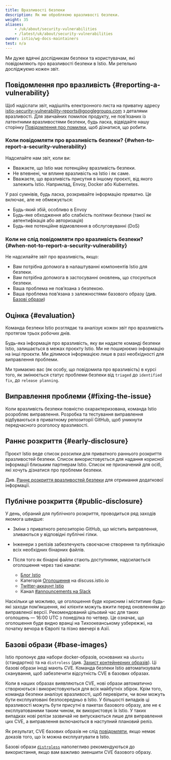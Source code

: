 ```yaml
---
title: Вразливості безпеки
description: Як ми обробляємо вразливості безпеки.
weight: 35
aliases:
    - /uk/about/security-vulnerabilities
    - /latest/uk/about/security-vulnerabilities
owner: istio/wg-docs-maintainers
test: n/a
---
```


Ми дуже вдячні дослідникам безпеки та користувачам, які повідомляють про вразливості безпеки в Istio. Ми ретельно досліджуємо кожен звіт.

## Повідомлення про вразливість {#reporting-a-vulnerability}

Щоб надіслати звіт, надішліть електронного листа на приватну адресу
[istio-security-vulnerability-reports@googlegroups.com](mailto:istio-security-vulnerability-reports@googlegroups.com) з деталями вразливості. Для звичайних помилок продукту, не повʼязаних із латентними вразливостями безпеки, будь ласка, відвідайте нашу сторінку [Повідомлення про помилки](/docs/releases/bugs/), щоб дізнатися, що робити.

### Коли повідомляти про вразливість безпеки? {#when-to-report-a-security-vulnerability}

Надсилайте нам звіт, коли ви:

- Вважаєте, що Istio має потенційну вразливість безпеки.
- Не впевнені, чи вплине вразливість на Istio і як саме.
- Вважаєте, що вразливість присутня в іншому проєкті, від якого залежить Istio. Наприклад, Envoy, Docker або Kubernetes.

У разі сумнівів, будь ласка, розкривайте інформацію приватно. Це включає, але не обмежується:

- Будь-який збій, особливо в Envoy
- Будь-яке обходження або слабкість політики безпеки (такої як автентифікація або авторизація)
- Будь-яке потенційне відмовлення в обслуговуванні (DoS)

### Коли не слід повідомляти про вразливість безпеки? {#when-not-to-report-a-security-vulnerability}

Не надсилайте звіт про вразливість, якщо:

- Вам потрібна допомога в налаштуванні компонентів Istio для безпеки.
- Вам потрібна допомога в застосуванні оновлень, що стосуються безпеки.
- Ваша проблема не повʼязана з безпекою.
- Ваша проблема повʼязана з залежностями базового образу (див. [Базові образи](#base-images))

## Оцінка {#evaluation}

Команда безпеки Istio розглядає та аналізує кожен звіт про вразливість протягом трьох робочих днів.

Будь-яка інформація про вразливість, яку ви надаєте команді безпеки Istio, залишається в межах проєкту Istio. Ми не поширюємо інформацію на інші проєкти. Ми ділимося інформацією лише в разі необхідності для виправлення проблеми.

Ми тримаємо вас (як особу, що повідомила про вразливість) в курсі того, як змінюється статус проблеми безпеки від `triaged` до `identified fix`, до `release planning`.

## Виправлення проблеми {#fixing-the-issue}

Коли вразливість безпеки повністю охарактеризована, команда Istio розробляє виправлення. Розробка та тестування виправлення відбуваються в приватному репозиторії GitHub, щоб уникнути передчасного розголосу вразливості.

## Раннє розкриття {#early-disclosure}

Проєкт Istio веде список розсилки для приватного раннього розкриття вразливостей безпеки. Список використовується для надання корисної інформації близьким партнерам Istio. Список не призначений для осіб, які хочуть дізнатися про проблеми безпеки.

Див. [Раннє розкриття вразливостей безпеки](https://github.com/istio/community/blob/master/EARLY-DISCLOSURE.md) для отримання додаткової інформації.

## Публічне розкриття {#public-disclosure}

У день, обраний для публічного розкриття, проводиться ряд заходів якомога швидше:

- Зміни з приватного репозиторію GitHub, що містить виправлення, зливаються у відповідні публічні гілки.

- Інженери з релізів забезпечують своєчасне створення та публікацію всіх необхідних бінарних файлів.

- Після того як бінарні файли стають доступними, надсилається оголошення через такі канали:

    - [Блог Istio](/blog)
    - Категорія [Оголошення](https://discuss.istio.io/c/announcements) на discuss.istio.io
    - [Twitter-аккаунт Istio](https://twitter.com/IstioMesh)
    - Канал [#announcements на Slack](https://istio.slack.com/messages/CFXS256EQ/)

Наскільки це можливо, це оголошення буде корисним і міститиме будь-які заходи помʼякшення, які клієнти можуть вжити перед оновленням до виправленої версії. Рекомендований цільовий час для таких оголошень — 16:00 UTC з понеділка по четвер. Це означає, що оголошення буде видно вранці на Тихоокеанському узбережжі, на початку вечора в Європі та пізно ввечері в Азії.

## Базові образи {#base-images}

Istio пропонує два набори docker-образів, основаних на `ubuntu` (стандартно) та на `distroless` (див. [Захист контейнерних образів](/docs/ops/configuration/security/harden-docker-images/)). Ці базові образи іноді мають CVE. Команда безпеки Istio автоматизувала сканування, щоб забезпечити відсутність CVE в базових образах.

Коли в наших образах виявляються CVE, нові образи автоматично створюються і використовуються для всіх майбутніх збірок. Крім того, команда безпеки аналізує вразливості, щоб перевірити, чи вони можуть бути експлуатовані безпосередньо в Istio. У більшості випадків ці вразливості можуть бути присутні в пакетах базового образу, але не є експлуатованими таким чином, як використовує їх Istio. У таких випадках нові релізи зазвичай не випускаються лише для виправлення цих CVE, а виправлення включаються в наступний плановий реліз.

Як результат, CVE базових образів не слід [повідомляти](#reporting-a-vulnerability), якщо немає доказів того, що їх можна експлуатувати в Istio.

Базові образи [`distroless`](/docs/ops/configuration/security/harden-docker-images/) наполегливо рекомендуються до використання, якщо вам важливо зменшити CVE базового образу.
